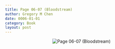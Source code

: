 ```yaml
---
title: Page 06-07 (Bloodstream)
author: Gregory M Chen
date: 0006-01-01
category: Book
layout: post
---
```


<p style="text-align:center;"><img src="{{site.baseurl}}/assets/Graphics_v3.2/Page06-07_Bloodstream.png" alt="Page 06-07 (Bloodstream)" style="max-height: calc(100vh - 30px - 50px);"/></p>
